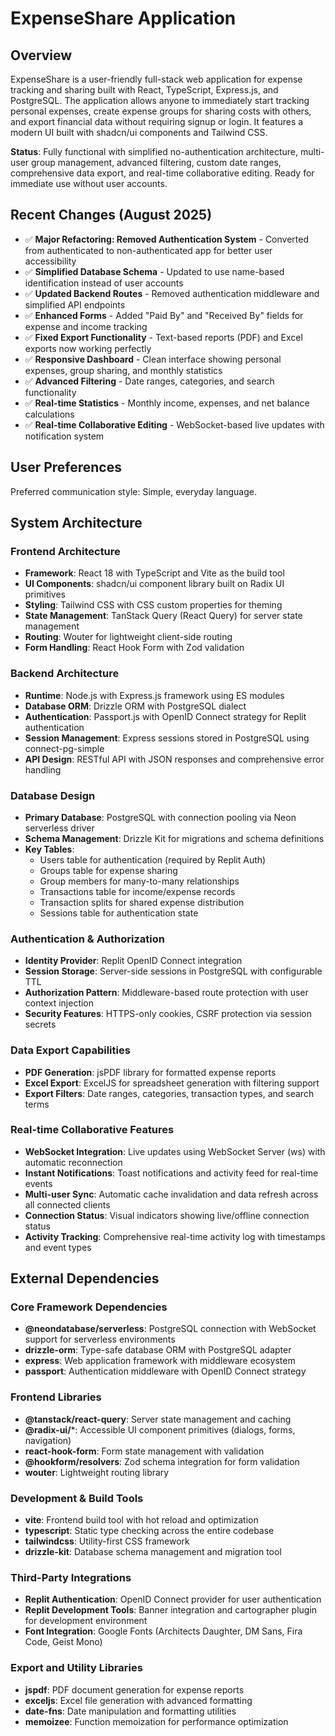 # ExpenseShare Application

## Overview

ExpenseShare is a user-friendly full-stack web application for expense tracking and sharing built with React, TypeScript, Express.js, and PostgreSQL. The application allows anyone to immediately start tracking personal expenses, create expense groups for sharing costs with others, and export financial data without requiring signup or login. It features a modern UI built with shadcn/ui components and Tailwind CSS.

**Status**: Fully functional with simplified no-authentication architecture, multi-user group management, advanced filtering, custom date ranges, comprehensive data export, and real-time collaborative editing. Ready for immediate use without user accounts.

## Recent Changes (August 2025)

- ✅ **Major Refactoring: Removed Authentication System** - Converted from authenticated to non-authenticated app for better user accessibility
- ✅ **Simplified Database Schema** - Updated to use name-based identification instead of user accounts
- ✅ **Updated Backend Routes** - Removed authentication middleware and simplified API endpoints
- ✅ **Enhanced Forms** - Added "Paid By" and "Received By" fields for expense and income tracking
- ✅ **Fixed Export Functionality** - Text-based reports (PDF) and Excel exports now working perfectly
- ✅ **Responsive Dashboard** - Clean interface showing personal expenses, group sharing, and monthly statistics
- ✅ **Advanced Filtering** - Date ranges, categories, and search functionality
- ✅ **Real-time Statistics** - Monthly income, expenses, and net balance calculations
- ✅ **Real-time Collaborative Editing** - WebSocket-based live updates with notification system

## User Preferences

Preferred communication style: Simple, everyday language.

## System Architecture

### Frontend Architecture
- **Framework**: React 18 with TypeScript and Vite as the build tool
- **UI Components**: shadcn/ui component library built on Radix UI primitives
- **Styling**: Tailwind CSS with CSS custom properties for theming
- **State Management**: TanStack Query (React Query) for server state management
- **Routing**: Wouter for lightweight client-side routing
- **Form Handling**: React Hook Form with Zod validation

### Backend Architecture
- **Runtime**: Node.js with Express.js framework using ES modules
- **Database ORM**: Drizzle ORM with PostgreSQL dialect
- **Authentication**: Passport.js with OpenID Connect strategy for Replit authentication
- **Session Management**: Express sessions stored in PostgreSQL using connect-pg-simple
- **API Design**: RESTful API with JSON responses and comprehensive error handling

### Database Design
- **Primary Database**: PostgreSQL with connection pooling via Neon serverless driver
- **Schema Management**: Drizzle Kit for migrations and schema definitions
- **Key Tables**:
  - Users table for authentication (required by Replit Auth)
  - Groups table for expense sharing
  - Group members for many-to-many relationships
  - Transactions table for income/expense records
  - Transaction splits for shared expense distribution
  - Sessions table for authentication state

### Authentication & Authorization
- **Identity Provider**: Replit OpenID Connect integration
- **Session Storage**: Server-side sessions in PostgreSQL with configurable TTL
- **Authorization Pattern**: Middleware-based route protection with user context injection
- **Security Features**: HTTPS-only cookies, CSRF protection via session secrets

### Data Export Capabilities
- **PDF Generation**: jsPDF library for formatted expense reports
- **Excel Export**: ExcelJS for spreadsheet generation with filtering support
- **Export Filters**: Date ranges, categories, transaction types, and search terms

### Real-time Collaborative Features
- **WebSocket Integration**: Live updates using WebSocket Server (ws) with automatic reconnection
- **Instant Notifications**: Toast notifications and activity feed for real-time events
- **Multi-user Sync**: Automatic cache invalidation and data refresh across all connected clients
- **Connection Status**: Visual indicators showing live/offline connection status
- **Activity Tracking**: Comprehensive real-time activity log with timestamps and event types

## External Dependencies

### Core Framework Dependencies
- **@neondatabase/serverless**: PostgreSQL connection with WebSocket support for serverless environments
- **drizzle-orm**: Type-safe database ORM with PostgreSQL adapter
- **express**: Web application framework with middleware ecosystem
- **passport**: Authentication middleware with OpenID Connect strategy

### Frontend Libraries
- **@tanstack/react-query**: Server state management and caching
- **@radix-ui/***: Accessible UI component primitives (dialogs, forms, navigation)
- **react-hook-form**: Form state management with validation
- **@hookform/resolvers**: Zod schema integration for form validation
- **wouter**: Lightweight routing library

### Development & Build Tools
- **vite**: Frontend build tool with hot reload and optimization
- **typescript**: Static type checking across the entire codebase
- **tailwindcss**: Utility-first CSS framework
- **drizzle-kit**: Database schema management and migration tool

### Third-Party Integrations
- **Replit Authentication**: OpenID Connect provider for user authentication
- **Replit Development Tools**: Banner integration and cartographer plugin for development environment
- **Font Integration**: Google Fonts (Architects Daughter, DM Sans, Fira Code, Geist Mono)

### Export and Utility Libraries
- **jspdf**: PDF document generation for expense reports
- **exceljs**: Excel file generation with advanced formatting
- **date-fns**: Date manipulation and formatting utilities
- **memoizee**: Function memoization for performance optimization